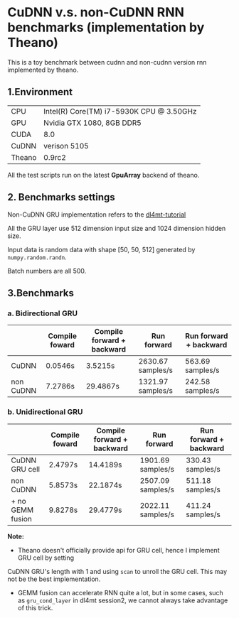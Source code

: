 # CuDNN v.s. non-CuDNN RNN benchmarks (implementation by Theano)

This is a toy benchmark between cudnn and non-cudnn version rnn implemented by theano.

## 1.Environment
|        |                                          |
|--------|------------------------------------------|
|   CPU  | Intel(R) Core(TM) i7-5930K CPU @ 3.50GHz |
|   GPU  | Nvidia GTX 1080, 8GB DDR5                |
| CUDA   | 8.0                                      |
| CuDNN  | verison 5105                             |
| Theano | 0.9rc2                                   |

All the test scripts run on the latest **GpuArray** backend of theano. 

## 2. Benchmarks settings
Non-CuDNN GRU implementation refers to the [dl4mt-tutorial](https://github.com/nyu-dl/dl4mt-tutorial)

All the GRU layer use 512 dimension input size and 1024 dimension hidden size.

Input data is random data with shape [50, 50, 512] generated by ```numpy.random.randn```.

Batch numbers are all 500.

## 3.Benchmarks

### a. Bidirectional GRU

|           | Compile foward | Compile forward + backward | Run forward       | Run forward + backward |
|-----------|----------------|----------------------------|-------------------|------------------------|
| CuDNN     | 0.0546s        | 3.5215s                    | 2630.67 samples/s | 563.69 samples/s       |
| non CuDNN | 7.2786s        | 29.4867s                   | 1321.97 samples/s | 242.58 samples/s       |

### b. Unidirectional GRU

|                  | Compile foward | Compile forward + backward | Run forward       | Run forward + backward |
|------------------|----------------|----------------------------|-------------------|------------------------|
| CuDNN GRU cell   | 2.4797s        | 14.4189s                   | 1901.69 samples/s | 330.43 samples/s       |
| non CuDNN        | 5.8573s        | 22.1874s                   | 2507.09 samples/s | 511.18 samples/s       |
| + no GEMM fusion | 9.8278s        | 29.4779s                   | 2022.11 samples/s | 411.24 samples/s       |

**Note:** 

- Theano doesn't officially provide api for GRU cell, hence I implement GRU cell by setting

CuDNN GRU's length with 1 and using ```scan``` to unroll the GRU cell. This may not be the best implementation.

- GEMM fusion can accelerate RNN quite a lot, but in some cases, such as ```gru_cond_layer```
in dl4mt session2, we cannot always take advantage of this trick. 

